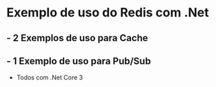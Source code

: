 # Exemplo de uso do Redis com .Net

## - 2 Exemplos de uso para Cache

## - 1 Exemplo de uso para Pub/Sub

- Todos com .Net Core 3

